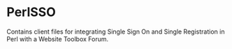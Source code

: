 PerlSSO
=======

Contains client files for integrating Single Sign On and Single Registration in Perl with a Website Toolbox Forum.
